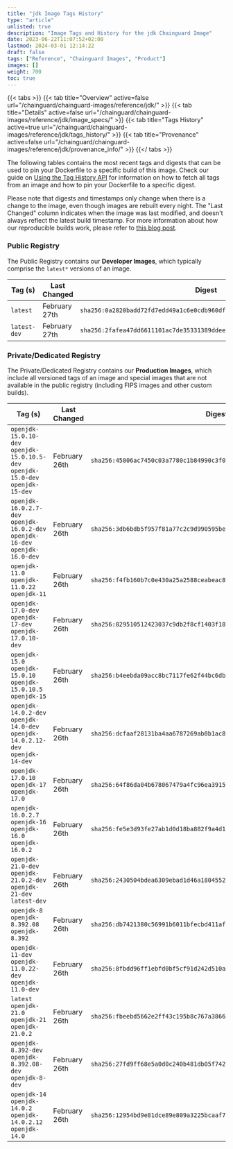 ```yaml
---
title: "jdk Image Tags History"
type: "article"
unlisted: true
description: "Image Tags and History for the jdk Chainguard Image"
date: 2023-06-22T11:07:52+02:00
lastmod: 2024-03-01 12:14:22
draft: false
tags: ["Reference", "Chainguard Images", "Product"]
images: []
weight: 700
toc: true
---
```


{{< tabs >}}
{{< tab title="Overview" active=false url="/chainguard/chainguard-images/reference/jdk/" >}}
{{< tab title="Details" active=false url="/chainguard/chainguard-images/reference/jdk/image_specs/" >}}
{{< tab title="Tags History" active=true url="/chainguard/chainguard-images/reference/jdk/tags_history/" >}}
{{< tab title="Provenance" active=false url="/chainguard/chainguard-images/reference/jdk/provenance_info/" >}}
{{</ tabs >}}

The following tables contains the most recent tags and digests that can be used to pin your Dockerfile to a specific build of this image. Check our guide on [Using the Tag History API](/chainguard/chainguard-images/using-the-tag-history-api/) for information on how to fetch all tags from an image and how to pin your Dockerfile to a specific digest.

Please note that digests and timestamps only change when there is a change to the image, even though images are rebuilt every night. The "Last Changed" column indicates when the image was last modified, and doesn't always reflect the latest build timestamp. For more information about how our reproducible builds work, please refer to [this blog post](https://www.chainguard.dev/unchained/reproducing-chainguards-reproducible-image-builds).

### Public Registry
The Public Registry contains our **Developer Images**, which typically comprise the `latest*` versions of an image.

| Tag (s)       | Last Changed  | Digest                                                                    |
|---------------|---------------|---------------------------------------------------------------------------|
|  `latest`     | February 27th | `sha256:0a2820badd72fd7edd49a1c6e0cdb960dfb7d6a2a6dc5df17d2d5aba4806ea01` |
|  `latest-dev` | February 27th | `sha256:2fafea47dd6611101ac7de35331389ddeec204bc2a30b371ff0719135edd01d6` |


### Private/Dedicated Registry
The Private/Dedicated Registry contains our **Production Images**, which include all versioned tags of an image and special images that are not available in the public registry (including FIPS images and other custom builds).

| Tag (s)                                                                            | Last Changed  | Digest                                                                    |
|------------------------------------------------------------------------------------|---------------|---------------------------------------------------------------------------|
|  `openjdk-15.0.10-dev` `openjdk-15.0.10.5-dev` `openjdk-15.0-dev` `openjdk-15-dev` | February 26th | `sha256:45806ac7450c03a7780c1b84990c3f0ec7a5cf178a215997f0af6faf3db780d7` |
|  `openjdk-16.0.2.7-dev` `openjdk-16.0.2-dev` `openjdk-16-dev` `openjdk-16.0-dev`   | February 26th | `sha256:3db6bdb5f957f81a77c2c9d990595beb5bd7a5f3c8cd73cbf78d162ebe3ce9c8` |
|  `openjdk-11.0` `openjdk-11.0.22` `openjdk-11`                                     | February 26th | `sha256:f4fb160b7c0e430a25a2588ceabeac8677d65b21bf3c62e02b7d1a8230393c88` |
|  `openjdk-17.0-dev` `openjdk-17-dev` `openjdk-17.0.10-dev`                         | February 26th | `sha256:829510512423037c9db2f8cf1403f185c6ea2a7541468fe8c1063323c72f5d42` |
|  `openjdk-15.0` `openjdk-15.0.10` `openjdk-15.0.10.5` `openjdk-15`                 | February 26th | `sha256:b4eebda09acc8bc7117fe62f44bc6db7bfbc5d68bed61479d5fc82421db8a81d` |
|  `openjdk-14.0.2-dev` `openjdk-14.0-dev` `openjdk-14.0.2.12-dev` `openjdk-14-dev`  | February 26th | `sha256:dcfaaf28131ba4aa6787269ab0b1ac852976943bd35dc4a61f9d978726506940` |
|  `openjdk-17.0.10` `openjdk-17` `openjdk-17.0`                                     | February 26th | `sha256:64f86da04b678067479a4fc96ea3915235b230276d809d01bff61c09da27de3b` |
|  `openjdk-16.0.2.7` `openjdk-16` `openjdk-16.0` `openjdk-16.0.2`                   | February 26th | `sha256:fe5e3d93fe27ab1d0d18ba882f9a4d135919763c5e9503a7b179299fca89f3fa` |
|  `openjdk-21.0-dev` `openjdk-21.0.2-dev` `openjdk-21-dev` `latest-dev`             | February 26th | `sha256:2430504bdea6309ebad1d46a18045527f82acfdec48c6f9f0b95df6a2f7aff24` |
|  `openjdk-8` `openjdk-8.392.08` `openjdk-8.392`                                    | February 26th | `sha256:db7421380c56991b6011bfecbd411af0bf0fdbbb8b5db01f3b9f8b0936268857` |
|  `openjdk-11-dev` `openjdk-11.0.22-dev` `openjdk-11.0-dev`                         | February 26th | `sha256:8fbdd96ff1ebfd0bf5cf91d242d510a44d75e8e96df2679353fc6aa87204bd32` |
|  `latest` `openjdk-21.0` `openjdk-21` `openjdk-21.0.2`                             | February 26th | `sha256:fbeebd5662e2ff43c195b8c767a3866811633ce9f0c5293b9c0761ebb77a2289` |
|  `openjdk-8.392-dev` `openjdk-8.392.08-dev` `openjdk-8-dev`                        | February 26th | `sha256:27fd9ff68e5a0d0c240b481db05f742f1e39cf191a371e0e14f141c8fe3c8013` |
|  `openjdk-14` `openjdk-14.0.2` `openjdk-14.0.2.12` `openjdk-14.0`                  | February 26th | `sha256:12954bd9e81dce89e809a3225bcaaf7b434a334e7a70454eb9d68bd3df6749eb` |

